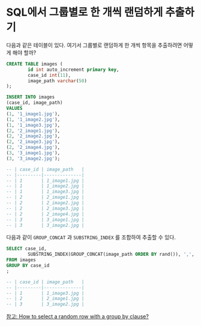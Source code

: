 # SQL에서 그룹별로 한 개씩 랜덤하게 추출하기

다음과 같은 테이블이 있다. 여기서 그룹별로 랜덤하게 한 개씩 항목을 추출하려면 어떻게 해야 할까?

```sql
CREATE TABLE images (
        id int auto_increment primary key, 
        case_id int(11),
        image_path varchar(50)
);

INSERT INTO images
(case_id, image_path)
VALUES
(1, '1_image1.jpg'),
(1, '1_image2.jpg'),
(1, '1_image3.jpg'),
(2, '2_image1.jpg'),
(2, '2_image2.jpg'),
(2, '2_image3.jpg'),
(2, '2_image4.jpg'),
(3, '3_image1.jpg'),
(3, '3_image2.jpg');

-- | case_id | image_path   |
-- |---------|--------------|
-- | 1	     | 1_image1.jpg |
-- | 1	     | 1_image2.jpg |
-- | 1	     | 1_image3.jpg |
-- | 2       | 2_image1.jpg |
-- | 2       | 2_image2.jpg |
-- | 2       | 2_image3.jpg |
-- | 2       | 2_image4.jpg |
-- | 3       | 3_image1.jpg |
-- | 3       | 3_image2.jpg |
```

다음과 같이 `GROUP_CONCAT` 과 `SUBSTRING_INDEX` 를 조합하여 추출할 수 있다.

```sql
SELECT case_id, 
        SUBSTRING_INDEX(GROUP_CONCAT(image_path ORDER BY rand()), ',', 1) AS image_path
FROM images
GROUP BY case_id
;

-- | case_id | image_path   |
-- |---------|--------------|
-- | 1	     | 1_image3.jpg |
-- | 2       | 2_image1.jpg |
-- | 3       | 3_image2.jpg |
```

[참고: How to select a random row with a group by clause?](https://stackoverflow.com/a/28515156)
